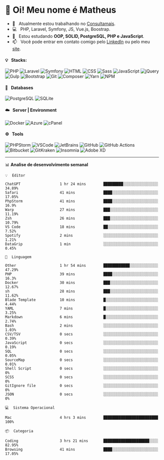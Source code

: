 # 👋 Oi! Meu nome é Matheus

- 🔭 &nbsp; Atualmente estou trabalhando no [Consultamais](https://consultamais.com.br/).
- 💻 &nbsp; PHP, Laravel, Symfony, JS, Vue.js, Boostrap.
- 🌱 &nbsp; Estou estudando **OOP, SOLID, PostgreSQL, PHP e JavaScript**.
- 📫 &nbsp; Você pode entrar em contato comigo pelo [LinkedIn](https://www.linkedin.com/in/matheuscamargoxavier/) ou pelo meu [site](https://matheuscamargo.co).

#### 💡 &nbsp; Stacks:
![PHP](https://img.shields.io/badge/-PHP-777BB4?&logo=php&logoColor=FFFFFF)
![Laravel](https://img.shields.io/badge/-Laravel-FF2D20?&logo=laravel&logoColor=FFFFFF)
![Symfony](https://img.shields.io/badge/-Symfony-000000?&logo=symfony&logoColor=FFFFFF)
![HTML](https://img.shields.io/badge/-HTML-E34F26?&logo=html5&logoColor=FFFFFF)
![CSS](https://img.shields.io/badge/-CSS-1572B6?&logo=css3&logoColor=FFFFFF)
![Sass](https://img.shields.io/badge/-Sass-CC6699?&logo=sass&logoColor=FFFFFF)
![JavaScript](https://img.shields.io/badge/-JavaScript-F7DF1E?&logo=javascript&logoColor=FFFFFF)
![jQuery](https://img.shields.io/badge/-jQuery-0769AD?&logo=jquery&logoColor=FFFFFF)
![Gulp](https://img.shields.io/badge/-Gulp-CF4647?&logo=gulp&logoColor=FFFFFF)
![Bootstrap](https://img.shields.io/badge/-Bootstrap-7952B3?&logo=bootstrap&logoColor=FFFFFF)
![Git](https://img.shields.io/badge/-Git-F05032?&logo=git&logoColor=FFFFFF)
![Composer](https://img.shields.io/badge/-Composer-885630?&logo=composer&logoColor=FFFFFF)
![Yarn](https://img.shields.io/badge/-Yarn-2C8EBB?&logo=yarn&logoColor=FFFFFF)
![NPM](https://img.shields.io/badge/-npm-CB3837?&logo=npm&logoColor=FFFFFF)

#### 💾 &nbsp; Databases
![PostgreSQL](https://img.shields.io/badge/-PostgreSQL-336791?&logo=PostgreSQL&logoColor=FFFFFF)
![SQLite](https://img.shields.io/badge/-SQLite-003B57?&logo=SQLite&logoColor=FFFFFF)

#### ☁️ &nbsp; Server | Environment
![Docker](https://img.shields.io/badge/-Docker-2496ED?&logo=docker&logoColor=FFFFFF)
![Azure](https://img.shields.io/badge/-Azure-0089D6?&logo=microsoft%20azure&logoColor=FFFFFF)
![cPanel](https://img.shields.io/badge/-cPanel-FF6C2C?&logo=cpanel&logoColor=FFFFFF)

#### ⚙️ &nbsp; Tools
![PHPStorm](https://img.shields.io/badge/-PHPStorm-000000?&logo=PHPStorm&logoColor=FFFFFF)
![VSCode](https://img.shields.io/badge/-VSCode-007ACC?&logo=Visual%20Studio%20Code&logoColor=FFFFFF) 
![JetBrains](https://img.shields.io/badge/-JetBrains-000000?&logo=jetbrains&logoColor=FFFFFF) 
![GitHub](https://img.shields.io/badge/-GitHub-181717?&logo=github&logoColor=FFFFFF) 
![GitHub Actions](https://img.shields.io/badge/-GitHub%20Actions-181717?&logo=GitHub%20Actions&logoColor=FFFFFF) 
![Bitbucket](https://img.shields.io/badge/-Bitbucket-0052CC?&logo=bitbucket&logoColor=FFFFFF)
![GitKraken](https://img.shields.io/badge/-GitKraken-179287?&logo=GitKraken&logoColor=FFFFFF)
![Insomnia](https://img.shields.io/badge/-Insomnia-5849BE?&logo=Insomnia&logoColor=FFFFFF)
![Adobe XD](https://img.shields.io/badge/-Adobe%20XD-FF61F6?&logo=adobe%20xd&logoColor=FFFFFF) 
_______

📊  **Analise de desenvolvimento semanal**
```text
💡  Editor

ChatGPT                  1 hr 24 mins        █████████░░░░░░░░░░░░░░░░     34.89%
Safari                   41 mins             ████░░░░░░░░░░░░░░░░░░░░░     17.05%
PhpStorm                 41 mins             ████░░░░░░░░░░░░░░░░░░░░░      16.9%
Warp                     27 mins             ███░░░░░░░░░░░░░░░░░░░░░░     11.19%
Zsh                      26 mins             ███░░░░░░░░░░░░░░░░░░░░░░     10.79%
VS Code                  18 mins             ██░░░░░░░░░░░░░░░░░░░░░░░      7.52%
Spotify                  2 mins              ░░░░░░░░░░░░░░░░░░░░░░░░░      1.21%
DataGrip                 1 min               ░░░░░░░░░░░░░░░░░░░░░░░░░      0.45%
```
```text
💬  Linguagem

Other                    1 hr 54 mins        ████████████░░░░░░░░░░░░░     47.29%
PHP                      39 mins             ████░░░░░░░░░░░░░░░░░░░░░      16.3%
Docker                   30 mins             ███░░░░░░░░░░░░░░░░░░░░░░     12.67%
sh                       28 mins             ███░░░░░░░░░░░░░░░░░░░░░░     11.62%
Blade Template           10 mins             █░░░░░░░░░░░░░░░░░░░░░░░░      4.44%
YAML                     7 mins              █░░░░░░░░░░░░░░░░░░░░░░░░      3.25%
Markdown                 6 mins              █░░░░░░░░░░░░░░░░░░░░░░░░      2.74%
Bash                     2 mins              ░░░░░░░░░░░░░░░░░░░░░░░░░      1.03%
CSV/TSV                  0 secs              ░░░░░░░░░░░░░░░░░░░░░░░░░      0.39%
JavaScript               0 secs              ░░░░░░░░░░░░░░░░░░░░░░░░░      0.19%
SQL                      0 secs              ░░░░░░░░░░░░░░░░░░░░░░░░░      0.05%
SourceMap                0 secs              ░░░░░░░░░░░░░░░░░░░░░░░░░      0.01%
Shell Script             0 secs              ░░░░░░░░░░░░░░░░░░░░░░░░░         0%
SCSS                     0 secs              ░░░░░░░░░░░░░░░░░░░░░░░░░         0%
GitIgnore file           0 secs              ░░░░░░░░░░░░░░░░░░░░░░░░░         0%
JSON                     0 secs              ░░░░░░░░░░░░░░░░░░░░░░░░░         0%
```
```text
💻  Sistema Operacional

Mac                      4 hrs 3 mins        █████████████████████████       100%
```
```text
📦  Categoria

Coding                   3 hrs 21 mins       █████████████████████░░░░     82.95%
Browsing                 41 mins             ████░░░░░░░░░░░░░░░░░░░░░     17.05%
```
